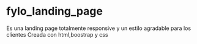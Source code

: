 # fylo_landing_page
Es una landing page totalmente responsive y un estilo agradable para los clientes
Creada con html,boostrap y css
